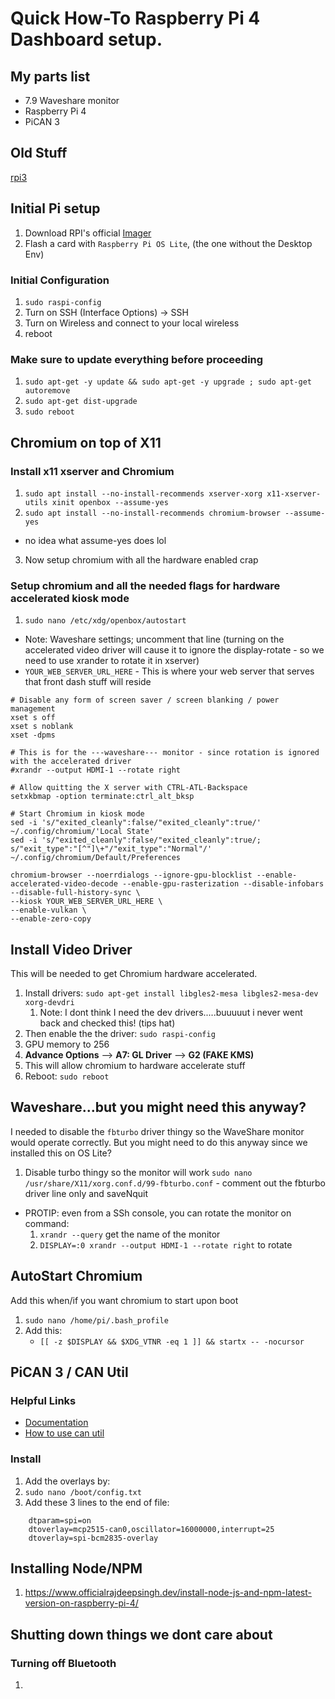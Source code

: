 # Quick How-To Raspberry Pi 4 Dashboard setup.

## My parts list
* 7.9 Waveshare monitor
* Raspberry Pi 4
* PiCAN 3

## Old Stuff
[rpi3](https://gist.github.com/Mathews2115/ed3dbd8623ee815a7bed363dbc7c73a6)


## Initial Pi setup  
1. Download RPI's official [Imager](https://www.raspberrypi.org/software/)
2. Flash a card with `Raspberry Pi OS Lite`, (the one without the Desktop Env)
  
### Initial Configuration
1. `sudo raspi-config`
2. Turn on SSH (Interface Options) -> SSH
3. Turn on Wireless and connect to your local wireless
4. reboot


### Make sure to update everything before proceeding
1. `sudo apt-get -y update && sudo apt-get -y upgrade ; sudo apt-get autoremove`
2. ` sudo apt-get dist-upgrade `
3. `sudo reboot`

## Chromium on top of X11

### Install x11 xserver and Chromium
1. `sudo apt install --no-install-recommends xserver-xorg x11-xserver-utils xinit openbox --assume-yes`
2. `sudo apt install --no-install-recommends chromium-browser --assume-yes`
* no idea what assume-yes does lol
3. Now setup chromium with all the hardware enabled crap

### Setup chromium and all the needed flags for hardware accelerated kiosk mode
1. `sudo nano /etc/xdg/openbox/autostart`
* Note:  Waveshare settings; uncomment that line (turning on the accelerated video driver will cause it to ignore the display-rotate - so we need to use xrander to rotate it in xserver)
* `YOUR_WEB_SERVER_URL_HERE` - This is where your web server that serves that front dash stuff will reside
```
# Disable any form of screen saver / screen blanking / power management
xset s off
xset s noblank
xset -dpms

# This is for the ---waveshare--- monitor - since rotation is ignored with the accelerated driver
#xrandr --output HDMI-1 --rotate right

# Allow quitting the X server with CTRL-ATL-Backspace
setxkbmap -option terminate:ctrl_alt_bksp

# Start Chromium in kiosk mode
sed -i 's/"exited_cleanly":false/"exited_cleanly":true/' ~/.config/chromium/'Local State'
sed -i 's/"exited_cleanly":false/"exited_cleanly":true/; s/"exit_type":"[^"]\+"/"exit_type":"Normal"/' ~/.config/chromium/Default/Preferences

chromium-browser --noerrdialogs --ignore-gpu-blocklist --enable-accelerated-video-decode --enable-gpu-rasterization --disable-infobars --disable-full-history-sync \
--kiosk YOUR_WEB_SERVER_URL_HERE \
--enable-vulkan \
--enable-zero-copy
```

## Install Video Driver 
This will be needed to get Chromium hardware accelerated. 
1. Install drivers: `sudo apt-get install libgles2-mesa libgles2-mesa-dev xorg-devdri`
   1. Note: I dont think I need the dev drivers.....buuuuut i never went back and checked this! (tips hat)
2. Then enable the the driver: `sudo raspi-config`
3. GPU memory to 256
4. **Advance Options** --> **A7: GL Driver** --> **G2 (FAKE KMS)**
5. This will allow chromium to hardware accelerate stuff
6. Reboot: `sudo reboot`

## Waveshare...but you might need this anyway?
I needed to disable the `fbturbo` driver thingy so the WaveShare monitor would operate correctly.  But you might need to do this anyway since we installed this on OS Lite?

1. Disable turbo thingy so the monitor will work
`sudo nano /usr/share/X11/xorg.conf.d/99-fbturbo.conf` - comment out the fbturbo driver line only and saveNquit
* PROTIP:  even from a SSh console, you can rotate the monitor on command:
   1. `xrandr --query` get the name of the monitor
   2. `DISPLAY=:0 xrandr --output HDMI-1 --rotate right` to rotate

## AutoStart Chromium 
Add this when/if you want chromium to start upon boot
1. `sudo nano /home/pi/.bash_profile`
2. Add this:
   * `[[ -z $DISPLAY && $XDG_VTNR -eq 1 ]] && startx -- -nocursor`


## PiCAN 3 / CAN Util
### Helpful Links
* [Documentation](http://skpang.co.uk/catalog/images/raspberrypi/pican/PICAN3_UGA_10.pdf)
* [How to use can util](https://www.hackers-arise.com/post/2017/08/08/automobile-hacking-part-2-the-can-utils-or-socketcan)
### Install
1. Add the overlays by:
2. `sudo nano /boot/config.txt`
3. Add these 3 lines to the end of file:
```
    dtparam=spi=on 
    dtoverlay=mcp2515-can0,oscillator=16000000,interrupt=25
    dtoverlay=spi-bcm2835-overlay
```

## Installing Node/NPM
1. https://www.officialrajdeepsingh.dev/install-node-js-and-npm-latest-version-on-raspberry-pi-4/

## Shutting down things we dont care about

### Turning off Bluetooth
1.